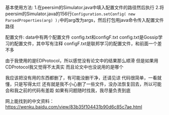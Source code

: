 基本使用方法:
1.在peersim的Simulator.java中填入配置文件的路径然后执行
2.将peersim的Simulator.java的156行`Configuration.setConfig( new ParsedProperties(arg) );`中的arg改为args，然后打包用java命令传入配置文件路径

配置文件:
data中有两个配置文件
config.txt和configF.txt
config.txt是Gossip学习的配置文件，其中写有注释
configF.txt是联邦学习的配置文件，和前面一个差不多

由于我使用的是EDProtocol，所以感觉没有论文中的结果那么顺滑
但是如果用CDProtocol我又觉得不太真实
而且论文中也没说用的是哪个

我应该把没有用的东西都删了，有可能没删干净，还请见谅
代码很简单，一看就懂，只是写得太烂
还有就是我不小心删了一些文件，没办法恢复回去，所以可能会和我之前的代码有差距
如果有问题随时找我，我尽量负责到底

网上能找到的中文资料：
https://wenku.baidu.com/view/83b35f104431b90d6c85c7ae.html